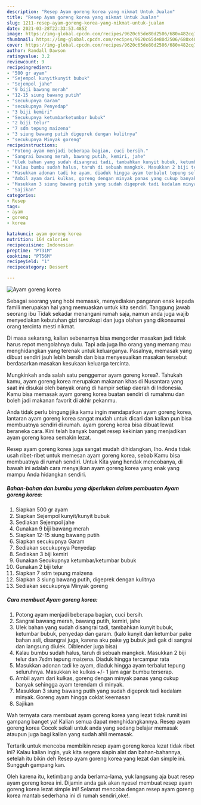 ```yaml
---
description: "Resep Ayam goreng korea yang nikmat Untuk Jualan"
title: "Resep Ayam goreng korea yang nikmat Untuk Jualan"
slug: 1211-resep-ayam-goreng-korea-yang-nikmat-untuk-jualan
date: 2021-03-28T22:33:53.485Z
image: https://img-global.cpcdn.com/recipes/9620c65de80d2506/680x482cq70/ayam-goreng-korea-foto-resep-utama.jpg
thumbnail: https://img-global.cpcdn.com/recipes/9620c65de80d2506/680x482cq70/ayam-goreng-korea-foto-resep-utama.jpg
cover: https://img-global.cpcdn.com/recipes/9620c65de80d2506/680x482cq70/ayam-goreng-korea-foto-resep-utama.jpg
author: Randall Dawson
ratingvalue: 3.2
reviewcount: 9
recipeingredient:
- "500 gr ayam"
- "Sejempol kunyitkunyit bubuk"
- "Sejempol jahe"
- "9 biji bawang merah"
- "12-15 siung bawang putih"
- "secukupnya Garam"
- "secukupnya Penyedap"
- "3 biji kemiri"
- "Secukupnya ketumbarketumbar bubuk"
- "2 biji telur"
- "7 sdm tepung maizena"
- "3 siung bawang putih digeprek dengan kulitnya"
- "secukupnya Minyak goreng"
recipeinstructions:
- "Potong ayam menjadi beberapa bagian, cuci bersih."
- "Sangrai bawang merah, bawang putih, kemiri, jahe"
- "Ulek bahan yang sudah disangrai tadi, tambahkan kunyit bubuk, ketumbar bubuk, penyedap dan garam. (kalo kunyit dan ketumbar pake bahan asli, disangrai juga, karena aku pake yg bubuk jadi gak di sangrai dan langsung diulek. Diblender juga bisa)"
- "Kalau bumbu sudah halus, taruh di sebuah mangkok. Masukkan 2 biji telur dan 7sdm tepung maizena. Diaduk hingga tercampur rata"
- "Masukkan adonan tadi ke ayam, diaduk hingga ayam terbalut tepung seluruhnya. Masukkan ke kulkas +/- 1 jam agar bumbu terserap."
- "Ambil ayam dari kulkas, goreng dengan minyak panas yang cukup banyak sehingga ayam terendam di minyak."
- "Masukkan 3 siung bawang putih yang sudah digeprek tadi kedalam minyak. Goreng ayam hingga coklat keemasan"
- "Sajikan"
categories:
- Resep
tags:
- ayam
- goreng
- korea

katakunci: ayam goreng korea 
nutrition: 164 calories
recipecuisine: Indonesian
preptime: "PT31M"
cooktime: "PT56M"
recipeyield: "1"
recipecategory: Dessert

---
```



![Ayam goreng korea](https://img-global.cpcdn.com/recipes/9620c65de80d2506/680x482cq70/ayam-goreng-korea-foto-resep-utama.jpg)

Sebagai seorang yang hobi memasak, menyediakan panganan enak kepada famili merupakan hal yang memuaskan untuk kita sendiri. Tanggung jawab seorang ibu Tidak sekadar menangani rumah saja, namun anda juga wajib menyediakan kebutuhan gizi tercukupi dan juga olahan yang dikonsumsi orang tercinta mesti nikmat.

Di masa  sekarang, kalian sebenarnya bisa mengorder masakan jadi tidak harus repot mengolahnya dulu. Tapi ada juga lho orang yang memang mau menghidangkan yang terenak untuk keluarganya. Pasalnya, memasak yang dibuat sendiri jauh lebih bersih dan bisa menyesuaikan masakan tersebut berdasarkan masakan kesukaan keluarga tercinta. 



Mungkinkah anda salah satu penggemar ayam goreng korea?. Tahukah kamu, ayam goreng korea merupakan makanan khas di Nusantara yang saat ini disukai oleh banyak orang di hampir setiap daerah di Indonesia. Kamu bisa memasak ayam goreng korea buatan sendiri di rumahmu dan boleh jadi makanan favorit di akhir pekanmu.

Anda tidak perlu bingung jika kamu ingin mendapatkan ayam goreng korea, lantaran ayam goreng korea sangat mudah untuk dicari dan kalian pun bisa membuatnya sendiri di rumah. ayam goreng korea bisa dibuat lewat beraneka cara. Kini telah banyak banget resep kekinian yang menjadikan ayam goreng korea semakin lezat.

Resep ayam goreng korea juga sangat mudah dihidangkan, lho. Anda tidak usah ribet-ribet untuk memesan ayam goreng korea, sebab Kamu bisa membuatnya di rumah sendiri. Untuk Kita yang hendak mencobanya, di bawah ini adalah cara menyajikan ayam goreng korea yang enak yang mampu Anda hidangkan sendiri.

<!--inarticleads1-->

##### Bahan-bahan dan bumbu yang diperlukan dalam pembuatan Ayam goreng korea:

1. Siapkan 500 gr ayam
1. Siapkan Sejempol kunyit/kunyit bubuk
1. Sediakan Sejempol jahe
1. Gunakan 9 biji bawang merah
1. Siapkan 12-15 siung bawang putih
1. Siapkan secukupnya Garam
1. Sediakan secukupnya Penyedap
1. Sediakan 3 biji kemiri
1. Gunakan Secukupnya ketumbar/ketumbar bubuk
1. Gunakan 2 biji telur
1. Siapkan 7 sdm tepung maizena
1. Siapkan 3 siung bawang putih, digeprek dengan kulitnya
1. Sediakan secukupnya Minyak goreng




<!--inarticleads2-->

##### Cara membuat Ayam goreng korea:

1. Potong ayam menjadi beberapa bagian, cuci bersih.
1. Sangrai bawang merah, bawang putih, kemiri, jahe
1. Ulek bahan yang sudah disangrai tadi, tambahkan kunyit bubuk, ketumbar bubuk, penyedap dan garam. (kalo kunyit dan ketumbar pake bahan asli, disangrai juga, karena aku pake yg bubuk jadi gak di sangrai dan langsung diulek. Diblender juga bisa)
1. Kalau bumbu sudah halus, taruh di sebuah mangkok. Masukkan 2 biji telur dan 7sdm tepung maizena. Diaduk hingga tercampur rata
1. Masukkan adonan tadi ke ayam, diaduk hingga ayam terbalut tepung seluruhnya. Masukkan ke kulkas +/- 1 jam agar bumbu terserap.
1. Ambil ayam dari kulkas, goreng dengan minyak panas yang cukup banyak sehingga ayam terendam di minyak.
1. Masukkan 3 siung bawang putih yang sudah digeprek tadi kedalam minyak. Goreng ayam hingga coklat keemasan
1. Sajikan




Wah ternyata cara membuat ayam goreng korea yang lezat tidak rumit ini gampang banget ya! Kalian semua dapat menghidangkannya. Resep ayam goreng korea Cocok sekali untuk anda yang sedang belajar memasak ataupun juga bagi kalian yang sudah ahli memasak.

Tertarik untuk mencoba membikin resep ayam goreng korea lezat tidak ribet ini? Kalau kalian ingin, yuk kita segera siapin alat dan bahan-bahannya, setelah itu bikin deh Resep ayam goreng korea yang lezat dan simple ini. Sungguh gampang kan. 

Oleh karena itu, ketimbang anda berlama-lama, yuk langsung aja buat resep ayam goreng korea ini. Dijamin anda gak akan nyesel membuat resep ayam goreng korea lezat simple ini! Selamat mencoba dengan resep ayam goreng korea mantab sederhana ini di rumah sendiri,oke!.

